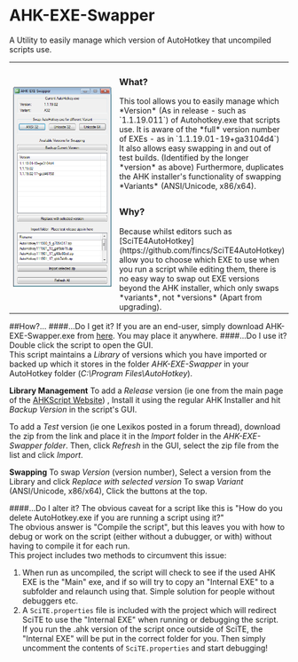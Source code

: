 # AHK-EXE-Swapper
A Utility to easily manage which version of AutoHotkey that uncompiled scripts use.

<table><tr><td rowspan="2" width="300px">
<img src="https://github.com/ahkscript/AHK-EXE-Swapper/blob/master/screenshot.png"/>
</td><td>
<h3>What?</h3>
This tool allows you to easily manage which *Version* (As in release - such as `1.1.19.011`) of Autohotkey.exe that scripts use.  
It is aware of the *full* version number of EXEs - as in `1.1.19.01-19+ga3104d4`)
It also allows easy swapping in and out of test builds. (Identified by the longer *version* as above)  
Furthermore, duplicates the AHK installer's functionality of swapping *Variants* (ANSI/Unicode, x86/x64).
</td></tr>
<tr><td>
<h3>Why?</h3>
Because whilst editors such as [SciTE4AutoHotkey](https://github.com/fincs/SciTE4AutoHotkey) allow you to choose which EXE to use when you run a script while editing them, there is no easy way to swap out EXE versions beyond the AHK installer, which only swaps *variants*, not *versions* (Apart from upgrading).
</td></tr>
</table>


##How?...
####...Do I get it?
If you are an end-user, simply download AHK-EXE-Swapper.exe from [here](https://github.com/evilC/AHK-EXE-Swapper/blob/master/AHK-EXE-Swapper.exe). You may place it anywhere.
####...Do I use it?
Double click the script to open the GUI.  
This script maintains a *Library* of versions which you have imported or backed up which it stores in the folder *AHK-EXE-Swapper* in your AutoHotkey folder (*C:\Program Files\AutoHotkey*).  

**Library Management**
To add a *Release* version (ie one from the main page of the [AHKScript Website](http://ahkscript.org)) , Install it using the regular AHK Installer and hit *Backup Version* in the script's GUI.  

To add a *Test* version (ie one Lexikos posted in a forum thread), download the zip from the link and place it in the *Import* folder in the *AHK-EXE-Swapper folder*. Then, click *Refresh* in the GUI, select the zip file from the list and click *Import*.  

**Swapping**
To swap *Version* (version number), Select a version from the Library and click *Replace with selected version*
To swap *Variant* (ANSI/Unicode, x86/x64), Click the buttons at the top.

####...Do I alter it?
The obvious caveat for a script like this is "How do you delete AutoHotkey.exe if you are running a script using it?"  
The obvious answer is "Compile the script", but this leaves you with how to debug or work on the script (either without a dubugger, or with) without having to compile it for each run.  
This project includes two methods to circumvent this issue:  
1. When run as uncompiled, the script will check to see if the used AHK EXE is the "Main" exe, and if so will try to copy an "Internal EXE" to a subfolder and relaunch using that. Simple solution for people without debuggers etc.  
2. A `SciTE.properties` file is included with the project which will redirect SciTE to use the "Internal EXE" when running or debugging the script.  
If you run the .ahk version of the script once outside of SciTE, the "Internal EXE" will be put in the correct folder for you. Then simply uncomment the contents of `SciTE.properties` and start debugging!  

